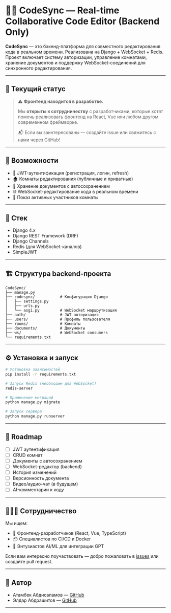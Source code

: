 # 🧑‍💻 CodeSync — Real-time Collaborative Code Editor (Backend Only)

**CodeSync** — это бэкенд-платформа для совместного редактирования кода в реальном времени. Реализована на Django + WebSocket + Redis. Проект включает систему авторизации, управление комнатами, хранение документов и поддержку WebSocket-соединений для синхронного редактирования.

---

## 🔧 Текущий статус

> ⚠️ **Фронтенд находится в разработке.**
>
> Мы **открыты к сотрудничеству** с разработчиками, которые хотят помочь реализовать фронтенд на React, Vue или любом другом современном фреймворке.
>
> 📬 Если вы заинтересованы — создайте issue или свяжитесь с нами через GitHub!

---

## 📌 Возможности

- 🔐 JWT-аутентификация (регистрация, логин, refresh)
- 🏠 Комнаты редактирования (публичные и приватные)
- 📝 Хранение документов с автосохранением
- 🌐 WebSocket-редактирование кода в реальном времени
- 👥 Показ активных участников комнаты

---

## 🧱 Стек

- Django 4.x
- Django REST Framework (DRF)
- Django Channels
- Redis (для WebSocket-каналов)
- SimpleJWT

---

## 🏗️ Структура backend-проекта

```
CodeSync/
├── manage.py
├── codesync/           # Конфигурация Django
│   ├── settings.py
│   ├── urls.py
│   └── asgi.py         # WebSocket маршрутизация
├── auth/               # JWT авторизация
├── users/              # Профиль пользователя
├── rooms/              # Комнаты
├── documents/          # Документы
├── ws/                 # WebSocket consumers
└── requirements.txt
```

---

## ⚙️ Установка и запуск

```bash
# Установка зависимостей
pip install -r requirements.txt

# Запуск Redis (необходим для WebSocket)
redis-server

# Применение миграций
python manage.py migrate

# Запуск сервера
python manage.py runserver
```

---

## 📆 Roadmap

* [ ] JWT аутентификация
* [ ] CRUD комнат
* [ ] Документы с автосохранением
* [ ] WebSocket-редактор (backend)
* [ ] История изменений
* [ ] Версионность документа
* [ ] Видео/аудио-чат (в будущем)
* [ ] AI-комментарии к коду

---

## 🧑‍🤝‍🧑 Сотрудничество

Мы ищем:

* 🎨 Фронтенд-разработчиков (React, Vue, TypeScript)
* 📦 Специалистов по CI/CD и Docker
* 🤖 Энтузиастов AI/ML для интеграции GPT

Если вам интересно поучаствовать — добро пожаловать в [issues](https://github.com/Atambek07/CodeSync/issues) или создайте pull request.

---

## 👤 Автор

* Атамбек Абдисаламов — [GitHub](https://github.com/Atambek07)
* Элдар Абдрашитов — [GitHub](https://github.com/E1dar01)

---
